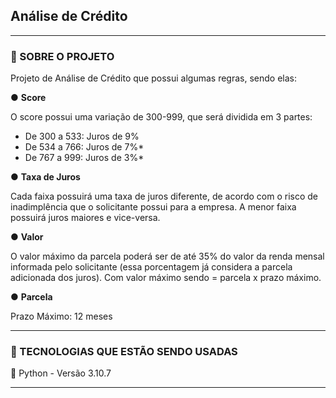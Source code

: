 ## Análise de Crédito 

<hr>

### 📁 SOBRE O PROJETO 
Projeto de Análise de Crédito que possui algumas regras, sendo elas:

● <b> Score </b>

O score possui uma variação de 300-999, que será dividida em 3 partes:
- De 300 a 533: Juros de 9%
- De 534 a 766: Juros de 7%*
- De 767 a 999: Juros de 3%*

● <b> Taxa de Juros </b>

Cada faixa possuirá uma taxa de juros diferente, de acordo com o risco
de inadimplência que o solicitante possui para a empresa. A menor faixa
possuirá juros maiores e vice-versa.

● <b> Valor </b>

O valor máximo da parcela poderá ser de até 35% do valor da renda
mensal informada pelo solicitante (essa porcentagem já considera a
parcela adicionada dos juros). Com valor máximo sendo = parcela x
prazo máximo.

● <b> Parcela </b>

Prazo Máximo: 12 meses
<hr>

### 👾 TECNOLOGIAS QUE ESTÃO SENDO USADAS

🔹 Python - Versão 3.10.7

<hr>

